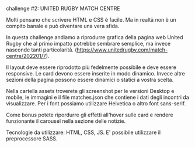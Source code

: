 challenge #2: UNITED RUGBY MATCH CENTRE

Molti pensano che scrivere HTML e CSS è facile. Ma in realtà non è un compito banale e può diventare una vera sfida.

In questa challenge andiamo a riprodurre grafica della pagina web United Rugby che al primo impatto potrebbe sembrare semplice, ma invece nasconde tanti particolarità. (https://www.unitedrugby.com/match-centre/202201/7).

Il layout deve essere riprodotto più fedelmente possibile e deve essere responsive.
Le card devono essere inserite in modo dinamico.
Invece altre sezioni della pagina possono essere dinamici o statici a vostra scelta.

Nella cartella assets troverete gli screenshot per le versioni Desktop e mobile, le immagini e il file matches.json che contiene i dati degli incontri da visualizzare. Per i font possiamo utilizzare Helvetica o altro font sans-serif.

Come bonus potete ripordurre gli effetti all'hover sulle card e rendere funzionante il carousel nella sezione delle notizie.

Tecnologie da utilizzare: HTML, CSS, JS.
E' possibile utilizzare il preprocessore SASS.
